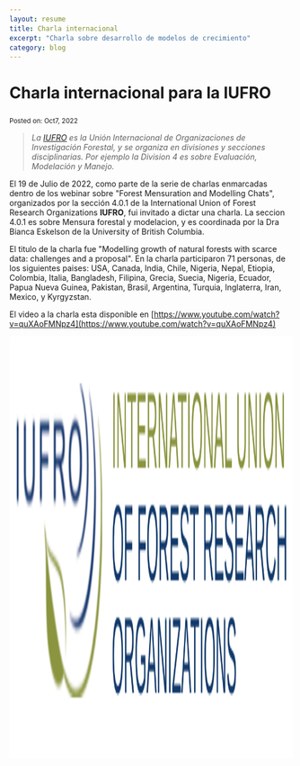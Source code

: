 ```yaml
---
layout: resume
title: Charla internacional
excerpt: "Charla sobre desarrollo de modelos de crecimiento"
category: blog
---
```


# Charla internacional para la IUFRO

<sub> Posted on: Oct7, 2022</sub>


> *La [IUFRO](www.iufro.org) es la Unión Internacional de Organizaciones de Investigación Forestal, y se organiza en divisiones y secciones
disciplinarias. Por
ejemplo la Division 4 es sobre Evaluación, Modelación y Manejo.*


El 19 de Julio de 2022, como parte de la serie
 de charlas enmarcadas dentro de los webinar sobre
 "Forest Mensuration and Modelling Chats", organizados
 por la sección 4.0.1 de la International Union of Forest Research Organizations **IUFRO**, fui invitado  a dictar una charla.
 La seccion 4.0.1 es sobre Mensura forestal y modelacion, y es coordinada por la Dra Bianca Eskelson de la University of British Columbia.
 
 El titulo de la charla fue "Modelling growth of natural forests with scarce data: challenges and a proposal".
En la charla participaron 71 personas, de los siguientes paises:
 USA, Canada, India, Chile, Nigeria, Nepal, Etiopia, Colombia, Italia,
Bangladesh, Filipina, Grecia, Suecia, Nigeria, Ecuador, Papua Nueva Guinea, Pakistan,
Brasil, Argentina, Turquia, Inglaterra, Iran, Mexico, y Kyrgyzstan.


El video a la charla esta disponible en 
[https://www.youtube.com/watch?v=quXAoFMNpz4](https://www.youtube.com/watch?v=quXAoFMNpz4)


<img src="/images/iufroLogo.png" width="2300" height="750">
